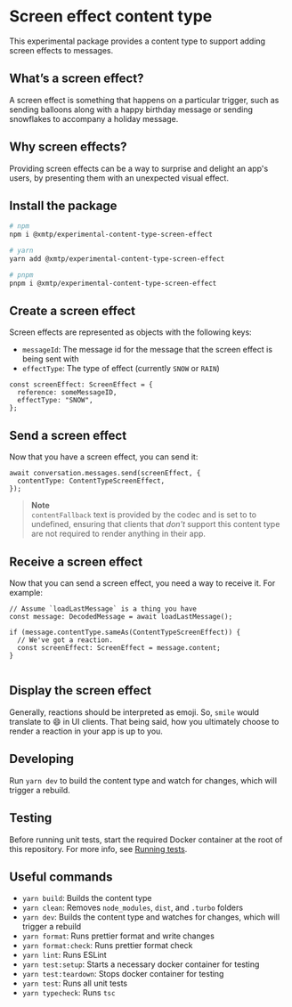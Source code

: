 # Screen effect content type

This experimental package provides a content type to support adding screen effects to messages.

## What’s a screen effect?

A screen effect is something that happens on a particular trigger, such as sending balloons along with a happy birthday message or sending snowflakes to accompany a holiday message.

## Why screen effects?

Providing screen effects can be a way to surprise and delight an app's users, by presenting them with an unexpected visual effect.

## Install the package

```bash
# npm
npm i @xmtp/experimental-content-type-screen-effect

# yarn
yarn add @xmtp/experimental-content-type-screen-effect

# pnpm
pnpm i @xmtp/experimental-content-type-screen-effect
```

## Create a screen effect 

Screen effects are represented as objects with the following keys:

- `messageId`: The message id for the message that the screen effect is being sent with
- `effectType`: The type of effect (currently `SNOW` or `RAIN`)


```tsx
const screenEffect: ScreenEffect = {
  reference: someMessageID,
  effectType: "SNOW",
};
```

## Send a screen effect

Now that you have a screen effect, you can send it:

```tsx
await conversation.messages.send(screenEffect, {
  contentType: ContentTypeScreenEffect,
});
```

> **Note**  
> `contentFallback` text is provided by the codec and is set to to undefined, ensuring that clients that _don't_ support this content type are not required to render anything in their app.

## Receive a screen effect

Now that you can send a screen effect, you need a way to receive it. For example:

```tsx
// Assume `loadLastMessage` is a thing you have
const message: DecodedMessage = await loadLastMessage();

if (message.contentType.sameAs(ContentTypeScreenEffect)) {
  // We've got a reaction.
  const screenEffect: ScreenEffect = message.content;
}


```

## Display the screen effect

Generally, reactions should be interpreted as emoji. So, `smile` would translate to :smile: in UI clients. That being said, how you ultimately choose to render a reaction in your app is up to you.

## Developing

Run `yarn dev` to build the content type and watch for changes, which will trigger a rebuild.

## Testing

Before running unit tests, start the required Docker container at the root of this repository. For more info, see [Running tests](../../README.md#running-tests).

## Useful commands

- `yarn build`: Builds the content type
- `yarn clean`: Removes `node_modules`, `dist`, and `.turbo` folders
- `yarn dev`: Builds the content type and watches for changes, which will trigger a rebuild
- `yarn format`: Runs prettier format and write changes
- `yarn format:check`: Runs prettier format check
- `yarn lint`: Runs ESLint
- `yarn test:setup`: Starts a necessary docker container for testing
- `yarn test:teardown`: Stops docker container for testing
- `yarn test`: Runs all unit tests
- `yarn typecheck`: Runs `tsc`
